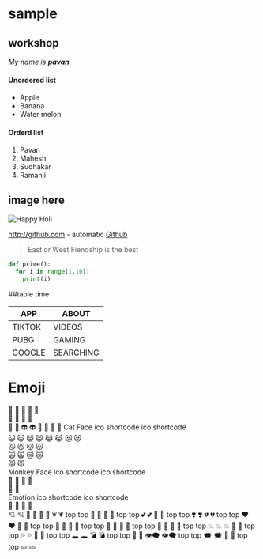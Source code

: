 # sample
## workshop

*My name is **pavan***
#### Unordered list

* Apple
* Banana
* Water melon
#### Orderd list
1. Pavan
2. Mahesh
3. Sudhakar
4. Ramanji

## image here

![Happy Holi](https://image.shutterstock.com/image-vector/illustration-abstract-colorful-happy-holi-260nw-389400244.jpg)

http://github.com - automatic
[Github](http://github.com)

>East or West Fiendship is the best

``` Python
def prime():
  for i in range(1,10):
    print(i)
```
   
   
##table time

APP | ABOUT
----------- | -----------
TIKTOK | VIDEOS
PUBG | GAMING
GOOGLE | SEARCHING 

# Emoji

:hankey:
:poop:
:shit:	🤡	:clown_face:	
	👹	:japanese_ogre:	👺	:japanese_goblin:	
	👻	:ghost:	👽	:alien:	
	👾	:space_invader:	🤖	:robot:	
Cat Face
ico	shortcode	ico	shortcode	
	😺	:smiley_cat:	😸	:smile_cat: 
	😹	:joy_cat:	😻	:heart_eyes_cat:	
	😼	:smirk_cat:	😽	:kissing_cat:	
	🙀	:scream_cat:	😿	:crying_cat_face:	
	😾	:pouting_cat:			
Monkey Face
ico	shortcode	ico	shortcode	
🙈	:see_no_evil:	🙉	:hear_no_evil:	
🙊	:speak_no_evil:			
Emotion
ico	shortcode	ico	shortcode	
	💋	:kiss:	💌	:love_letter:	
	💘	:cupid:	💝	:gift_heart:		💖	:sparkling_heart:	💗	:heartpulse:	top
top	💓	:heartbeat:	💞	:revolving_hearts:	top
top	💕	:two_hearts:	💟	:heart_decoration:	top
top	❣️	:heavy_heart_exclamation:	💔	:broken_heart:	top
top	❤️	:heart:	💛	:yellow_heart:	top
top	💚	:green_heart:	💙	:blue_heart:	top
top	💜	:purple_heart:	🖤	:black_heart:	top
top	💯	:100:	💢	:anger:	top
top	💥	:boom:
:collision:	💫	:dizzy:	top
top	💦	:sweat_drops:	💨	:dash:	top
top	🕳	:hole:	💣	:bomb:	top
top	💬	:speech_balloon:	👁‍🗨	:eye_speech_bubble:	top
top	🗯	:right_anger_bubble:	💭	:thought_balloon:	top
top	💤	:zzz:			
